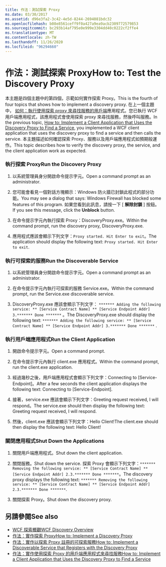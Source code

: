 ```yaml
---
title: 作法：測試探索 Proxy
ms.date: 03/30/2017
ms.assetid: d96e3fa2-3c42-4e5d-8244-2694081bdc32
ms.openlocfilehash: b08e8561ceff9f0a427a9ea9acb2309772579853
ms.sourcegitcommit: bc293b14af795e0e999e3304dd40c0222cf2ffe4
ms.translationtype: MT
ms.contentlocale: zh-TW
ms.lasthandoff: 11/26/2020
ms.locfileid: "96294660"
---
```

# <a name="how-to-test-the-discovery-proxy"></a><span data-ttu-id="40420-102">作法：測試探索 Proxy</span><span class="sxs-lookup"><span data-stu-id="40420-102">How to: Test the Discovery Proxy</span></span>

<span data-ttu-id="40420-103">本主題是四個主題中的第四個，示範如何實作探索 Proxy。</span><span class="sxs-lookup"><span data-stu-id="40420-103">This is the fourth of four topics that shows how to implement a discovery proxy.</span></span> <span data-ttu-id="40420-104">在上一個主題中， [如何：執行使用探索 proxy 來尋找服務的用戶端](client-app-discovery-proxy-to-find-a-service.md)應用程式。您已執行 WCF 用戶端應用程式，該應用程式會使用探索 proxy 來尋找服務，然後呼叫服務。</span><span class="sxs-lookup"><span data-stu-id="40420-104">In the previous topic, [How to: Implement a Client Application that Uses the Discovery Proxy to Find a Service](client-app-discovery-proxy-to-find-a-service.md), you implemented a WCF client application that uses the discovery proxy to find a service and then calls the service.</span></span> <span data-ttu-id="40420-105">本主題描述如何確認探索 Proxy、服務以及用戶端應用程式如預期般運作。</span><span class="sxs-lookup"><span data-stu-id="40420-105">This topic describes how to verify the discovery proxy, the service, and the client application work as expected.</span></span>  
  
### <a name="run-the-discovery-proxy"></a><span data-ttu-id="40420-106">執行探索 Proxy</span><span class="sxs-lookup"><span data-stu-id="40420-106">Run the Discovery Proxy</span></span>  
  
1. <span data-ttu-id="40420-107">以系統管理員身分開啟命令提示字元。</span><span class="sxs-lookup"><span data-stu-id="40420-107">Open a command prompt as an administrator.</span></span>  
  
2. <span data-ttu-id="40420-108">您可能會看見一個對話方塊顯示：Windows 防火牆已封鎖此程式的部分功能。</span><span class="sxs-lookup"><span data-stu-id="40420-108">You may see a dialog that says: Windows Firewall has blocked some features of this program.</span></span> <span data-ttu-id="40420-109">如果您看到此訊息，請按一下 [ **解除封鎖** ] 按鈕。</span><span class="sxs-lookup"><span data-stu-id="40420-109">If you see this message, click the **Unblock** button.</span></span>  
  
3. <span data-ttu-id="40420-110">在命令提示字元內執行探索 Proxy：DiscoveryProxy.exe。</span><span class="sxs-lookup"><span data-stu-id="40420-110">Within the command prompt, run the discovery proxy, DiscoveryProxy.exe.</span></span>  
  
4. <span data-ttu-id="40420-111">應用程式應該會顯示下列文字：`Proxy started. Hit Enter to exit`。</span><span class="sxs-lookup"><span data-stu-id="40420-111">The application should display the following text: `Proxy started. Hit Enter to exit`.</span></span>  
  
### <a name="run-the-discoverable-service"></a><span data-ttu-id="40420-112">執行可探索的服務</span><span class="sxs-lookup"><span data-stu-id="40420-112">Run the Discoverable Service</span></span>  
  
1. <span data-ttu-id="40420-113">以系統管理員身分開啟命令提示字元。</span><span class="sxs-lookup"><span data-stu-id="40420-113">Open a command prompt as an administrator.</span></span>  
  
2. <span data-ttu-id="40420-114">在命令提示字元內執行可探索的服務 Service.exe。</span><span class="sxs-lookup"><span data-stu-id="40420-114">Within the command prompt, run the Service.exe discoverable service.</span></span>  
  
3. <span data-ttu-id="40420-115">DiscoveryProxy.exe 應該會顯示下列文字： `******* Adding the following service: ** [Service Contract Name] ** [Service Endpoint Addr] 3.******* Done *******` 。</span><span class="sxs-lookup"><span data-stu-id="40420-115">The DiscoveryProxy.exe should display the following text: `******* Adding the following service: ** [Service Contract Name] ** [Service Endpoint Addr] 3.******* Done *******` .</span></span>  
  
### <a name="run-the-client-application"></a><span data-ttu-id="40420-116">執行用戶端應用程式</span><span class="sxs-lookup"><span data-stu-id="40420-116">Run the Client Application</span></span>  
  
1. <span data-ttu-id="40420-117">開啟命令提示字元。</span><span class="sxs-lookup"><span data-stu-id="40420-117">Open a command prompt.</span></span>  
  
2. <span data-ttu-id="40420-118">在命令提示字元內執行 client.exe 應用程式。</span><span class="sxs-lookup"><span data-stu-id="40420-118">Within the command prompt, run the client.exe application.</span></span>  
  
3. <span data-ttu-id="40420-119">經過幾秒之後，用戶端應用程式會顯示下列文字：Connecting to [Service-Endpoint]。</span><span class="sxs-lookup"><span data-stu-id="40420-119">After a few seconds the client application displays the following text: Connecting to [Service-Endpoint].</span></span>  
  
4. <span data-ttu-id="40420-120">接著，service.exe 應該會顯示下列文字：Greeting request received, I will respond。</span><span class="sxs-lookup"><span data-stu-id="40420-120">The service.exe should then display the following text: Greeting request received, I will respond.</span></span>  
  
5. <span data-ttu-id="40420-121">然後，client.exe 應該會顯示下列文字：Hello Client!</span><span class="sxs-lookup"><span data-stu-id="40420-121">The client.exe should then display the following text: Hello Client!</span></span>  
  
### <a name="shut-down-the-applications"></a><span data-ttu-id="40420-122">關閉應用程式</span><span class="sxs-lookup"><span data-stu-id="40420-122">Shut Down the Applications</span></span>  
  
1. <span data-ttu-id="40420-123">關閉用戶端應用程式。</span><span class="sxs-lookup"><span data-stu-id="40420-123">Shut down the client application.</span></span>  
  
2. <span data-ttu-id="40420-124">關閉服務。</span><span class="sxs-lookup"><span data-stu-id="40420-124">Shut down the service.</span></span> <span data-ttu-id="40420-125">探索 Proxy 會顯示下列文字：`******* Removing the following service: ** [Service Contract Name] ** [Service Endpoint Addr] 2.3.******* Done *******`。</span><span class="sxs-lookup"><span data-stu-id="40420-125">The discovery proxy displays the following text: `******* Removing the following service: ** [Service Contract Name] ** [Service Endpoint Addr] 2.3.******* Done *******`.</span></span>  
  
3. <span data-ttu-id="40420-126">關閉探索 Proxy。</span><span class="sxs-lookup"><span data-stu-id="40420-126">Shut down the discovery proxy.</span></span>  
  
## <a name="see-also"></a><span data-ttu-id="40420-127">另請參閱</span><span class="sxs-lookup"><span data-stu-id="40420-127">See also</span></span>

- [<span data-ttu-id="40420-128">WCF 探索概觀</span><span class="sxs-lookup"><span data-stu-id="40420-128">WCF Discovery Overview</span></span>](wcf-discovery-overview.md)
- [<span data-ttu-id="40420-129">作法：實作探索 Proxy</span><span class="sxs-lookup"><span data-stu-id="40420-129">How to: Implement a Discovery Proxy</span></span>](how-to-implement-a-discovery-proxy.md)
- [<span data-ttu-id="40420-130">作法：實作以探索 Proxy 註冊的可探索服務</span><span class="sxs-lookup"><span data-stu-id="40420-130">How to: Implement a Discoverable Service that Registers with the Discovery Proxy</span></span>](discoverable-service-that-registers-with-the-discovery-proxy.md)
- [<span data-ttu-id="40420-131">作法：實作使用探索 Proxy 的用戶端應用程式來尋找服務</span><span class="sxs-lookup"><span data-stu-id="40420-131">How to: Implement a Client Application that Uses the Discovery Proxy to Find a Service</span></span>](client-app-discovery-proxy-to-find-a-service.md)
